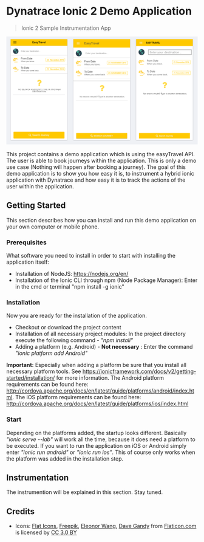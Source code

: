# Dynatrace Ionic 2 Demo Application
> Ionic 2 Sample Instrumentation App 

![Screenshot](docs/screenshot.PNG?raw=true "Screenshot of the app")

This project contains a demo application which is using the easyTravel API. The user is able to book journeys within the application. This is only a demo use case (Nothing will happen after booking a journey). The goal of this demo application is to show you how easy it is, to instrument a hybrid ionic application with Dynatrace and how easy it is to track the actions of the user within the application.

## Getting Started

This section describes how you can install and run this demo application on your own computer or mobile phone.

### Prerequisites

What software you need to install in order to start with installing the application itself:

* Installation of NodeJS: https://nodejs.org/en/
* Installation of the Ionic CLI through npm (Node Package Manager): Enter in the cmd or terminal "npm install -g ionic" 

### Installation

Now you are ready for the installation of the application.

* Checkout or download the project content
* Installation of all necessary project modules: In the project directory execute the following command - *"npm install"*
* Adding a platform (e.g. Android) - **Not necessary** : Enter the command *"ionic platform add Android"*

**Important:** Especially when adding a platform be sure that you install all necessary platform tools. See https://ionicframework.com/docs/v2/getting-started/installation/ for more information. The Android platform requirements can be found here: http://cordova.apache.org/docs/en/latest/guide/platforms/android/index.html. The iOS platform requirements can be found here: http://cordova.apache.org/docs/en/latest/guide/platforms/ios/index.html

### Start

Depending on the platforms added, the startup looks different. Basically *"ionic serve --lab"* will work all the time, because it does need a platform to be executed. If you want to run the application on iOS or Android simply enter *"ionic run android"* or *"ionic run ios"*. This of course only works when the platform was added in the installation step.

## Instrumentation

The instrumention will be explained in this section. Stay tuned.

## Credits

* Icons: [Flat Icons](http://www.flaticon.com/authors/flat-icons), [Freepik](http://www.flaticon.com/authors/freepik), [Eleonor Wang](http://www.flaticon.com/authors/eleonor-wang), [Dave Gandy](http://www.flaticon.com/authors/dave-gandy) from [Flaticon.com](http://www.flaticon.com) is licensed by [CC 3.0 BY](http://creativecommons.org/licenses/by/3.0/)
